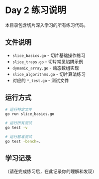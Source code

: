 # Day 2 练习说明

本目录包含切片深入学习的所有练习代码。

## 文件说明
- `slice_basics.go` - 切片基础操作练习
- `slice_traps.go` - 切片常见陷阱示例
- `dynamic_array.go` - 动态数组实现
- `slice_algorithms.go` - 切片算法练习
- 对应的 `*_test.go` - 测试文件

## 运行方式
```bash
# 运行特定文件
go run slice_basics.go

# 运行所有测试
go test -v

# 运行基准测试
go test -bench=.
```

## 学习记录
（请在完成练习后，在此记录你的理解和发现）